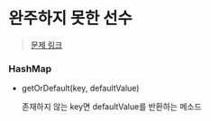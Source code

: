 # 완주하지 못한 선수

>  [문제 링크](https://programmers.co.kr/learn/courses/30/lessons/42576)


### HashMap

+ getOrDefault(key, defaultValue)

  존재하지 않는 key면 defaultValue를 반환하는 메소드
